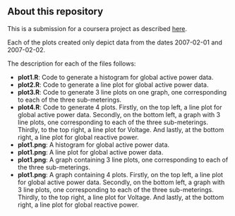 ## About this repository
This is a submission for a coursera project as described <a href="https://github.com/rdpeng/ExData_Plotting1/blob/master/README.md">here</a>.

Each of the plots created only depict data  from the dates 2007-02-01 and 2007-02-02.

The description for each of the files follows:
* <b>plot1.R</b>: Code to generate a histogram for global active power data.
* <b>plot2.R</b>: Code to generate a line plot for global active power data.
* <b>plot3.R</b>: Code to generate 3 line plots on one graph, one corresponding to each of the three sub-meterings.
* <b>plot4.R</b>: Code to generate 4 plots. Firstly, on the top left, a line plot for global active power data. Secondly, on the bottom left, a graph with 3 line plots, one corresponding to each of the three sub-meterings. Thirdly, to the top right, a line plot for Voltage. And lastly, at the bottom right, a line plot for global reactive power.
* <b>plot1.png</b>: A histogram for global active power data.
* <b>plot1.png</b>: A line plot for global active power data.
* <b>plot1.png</b>: A graph containing 3 line plots, one corresponding to each of the three sub-meterings.
* <b>plot1.png</b>: A graph containing 4 plots. Firstly, on the top left, a line plot for global active power data. Secondly, on the bottom left, a graph with 3 line plots, one corresponding to each of the three sub-meterings. Thirdly, to the top right, a line plot for Voltage. And lastly, at the bottom right, a line plot for global reactive power.

